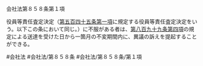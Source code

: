 会社法第８５８条第１項

役員等責任査定決定（[第五百四十五条第一項](会社法＿＿＿＿第５４５条第１項)に規定する役員等責任査定決定をいう。以下この条において同じ。）に不服がある者は、[第八百九十九条第四項](会社法＿＿＿＿第８９９条第４項)の規定による送達を受けた日から一箇月の不変期間内に、異議の訴えを提起することができる。

#会社法
#会社法/第８５８条
#会社法/第８５８条/第１項
